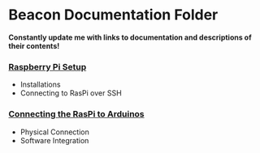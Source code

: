 # Beacon Documentation Folder
**Constantly update me with links to documentation and descriptions of their contents!**


### [Raspberry Pi Setup](https://github.com/laurengulland/009yellow-beacon/blob/master/documentation/raspi-setup.md)
- Installations
- Connecting to RasPi over SSH

### [Connecting the RasPi to Arduinos](https://github.com/laurengulland/009yellow-beacon/blob/master/documentation/raspi-arduino-connection.md)
- Physical Connection
- Software Integration

